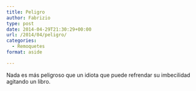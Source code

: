 ```yaml
---
title: Peligro
author: Fabrizio
type: post
date: 2014-04-29T21:30:29+00:00
url: /2014/04/peligro/
categories:
  - Remoquetes
format: aside

---
```

<span data-ft="{&quot;tn&quot;:&quot;K&quot;}" data-reactid=".1.1:3:1:$comment10152076105371129_10152076119106129:0.0.$right.0.$left.0.0.0:$comment-body"><span class="UFICommentBody" data-reactid=".1.1:3:1:$comment10152076105371129_10152076119106129:0.0.$right.0.$left.0.0.0:$comment-body.0"><span data-reactid=".1.1:3:1:$comment10152076105371129_10152076119106129:0.0.$right.0.$left.0.0.0:$comment-body.0.$end:0:$0:0">Nada es más peligroso que un idiota que puede refrendar su imbecilidad agitando un libro.</span></span></span>